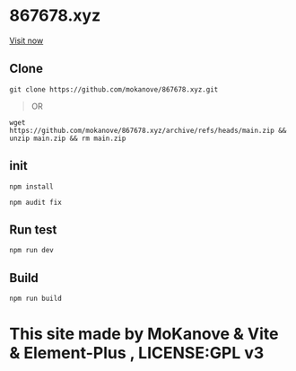 # 867678.xyz
[Visit now](https://867678.xyz)
## Clone
```
git clone https://github.com/mokanove/867678.xyz.git
```
> OR
```
wget https://github.com/mokanove/867678.xyz/archive/refs/heads/main.zip && unzip main.zip && rm main.zip
```
## init
```
npm install
```
```
npm audit fix
```
## Run test
```
npm run dev
```

## Build
```
npm run build
```

# This site made by MoKanove & Vite & Element-Plus , LICENSE:GPL v3